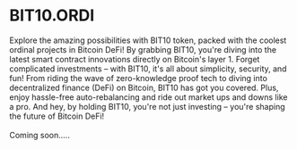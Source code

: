 # BIT10.ORDI

Explore the amazing possibilities with BIT10 token, packed with the coolest ordinal projects in Bitcoin DeFi! By grabbing BIT10, you're diving into the latest smart contract innovations directly on Bitcoin's layer 1. Forget complicated investments – with BIT10, it's all about simplicity, security, and fun! From riding the wave of zero-knowledge proof tech to diving into decentralized finance (DeFi) on Bitcoin, BIT10 has got you covered. Plus, enjoy hassle-free auto-rebalancing and ride out market ups and downs like a pro. And hey, by holding BIT10, you're not just investing – you're shaping the future of Bitcoin DeFi!\
\
Coming soon.....
